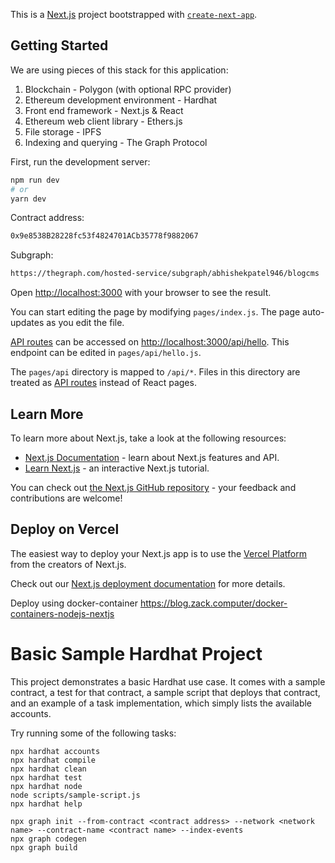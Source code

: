 This is a [Next.js](https://nextjs.org/) project bootstrapped with [`create-next-app`](https://github.com/vercel/next.js/tree/canary/packages/create-next-app).

## Getting Started

We are using pieces of this stack for this application: 
1. Blockchain - Polygon (with optional RPC provider) 
2. Ethereum development environment - Hardhat 
3. Front end framework - Next.js & React 
4. Ethereum web client library - Ethers.js 
5. File storage - IPFS 
6. Indexing and querying - The Graph Protocol

First, run the development server:

```bash
npm run dev
# or
yarn dev
```

Contract address:
```bash
0x9e8538B28228fc53f4824701ACb35778f9882067
```

Subgraph:
```bash
https://thegraph.com/hosted-service/subgraph/abhishekpatel946/blogcms
```

Open [http://localhost:3000](http://localhost:3000) with your browser to see the result.

You can start editing the page by modifying `pages/index.js`. The page auto-updates as you edit the file.

[API routes](https://nextjs.org/docs/api-routes/introduction) can be accessed on [http://localhost:3000/api/hello](http://localhost:3000/api/hello). This endpoint can be edited in `pages/api/hello.js`.

The `pages/api` directory is mapped to `/api/*`. Files in this directory are treated as [API routes](https://nextjs.org/docs/api-routes/introduction) instead of React pages.

## Learn More

To learn more about Next.js, take a look at the following resources:

- [Next.js Documentation](https://nextjs.org/docs) - learn about Next.js features and API.
- [Learn Next.js](https://nextjs.org/learn) - an interactive Next.js tutorial.

You can check out [the Next.js GitHub repository](https://github.com/vercel/next.js/) - your feedback and contributions are welcome!

## Deploy on Vercel

The easiest way to deploy your Next.js app is to use the [Vercel Platform](https://vercel.com/new?utm_medium=default-template&filter=next.js&utm_source=create-next-app&utm_campaign=create-next-app-readme) from the creators of Next.js.

Check out our [Next.js deployment documentation](https://nextjs.org/docs/deployment) for more details.

Deploy using docker-container
https://blog.zack.computer/docker-containers-nodejs-nextjs

# Basic Sample Hardhat Project

This project demonstrates a basic Hardhat use case. It comes with a sample contract, a test for that contract, a sample script that deploys that contract, and an example of a task implementation, which simply lists the available accounts.

Try running some of the following tasks:

```shell
npx hardhat accounts
npx hardhat compile
npx hardhat clean
npx hardhat test
npx hardhat node
node scripts/sample-script.js
npx hardhat help
```

```shell
npx graph init --from-contract <contract address> --network <network name> --contract-name <contract name> --index-events
npx graph codegen
npx graph build
```